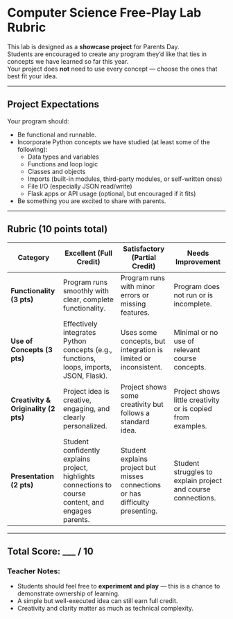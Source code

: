 # Computer Science Free-Play Lab Rubric

This lab is designed as a **showcase project** for Parents Day.  
Students are encouraged to create any program they’d like that ties in concepts we have learned so far this year.  
Your project does **not** need to use every concept — choose the ones that best fit your idea.  

---

## Project Expectations
Your program should:
- Be functional and runnable.  
- Incorporate Python concepts we have studied (at least some of the following):  
  - Data types and variables  
  - Functions and loop logic  
  - Classes and objects  
  - Imports (built-in modules, third-party modules, or self-written ones)  
  - File I/O (especially JSON read/write)  
  - Flask apps or API usage (optional, but encouraged if it fits)  
- Be something you are excited to share with parents.  

---

## Rubric (10 points total)

| Category | Excellent (Full Credit) | Satisfactory (Partial Credit) | Needs Improvement |
|----------|--------------------------|-------------------------------|-------------------|
| **Functionality (3 pts)** | Program runs smoothly with clear, complete functionality. | Program runs with minor errors or missing features. | Program does not run or is incomplete. |
| **Use of Concepts (3 pts)** | Effectively integrates Python concepts (e.g., functions, loops, imports, JSON, Flask). | Uses some concepts, but integration is limited or inconsistent. | Minimal or no use of relevant course concepts. |
| **Creativity & Originality (2 pts)** | Project idea is creative, engaging, and clearly personalized. | Project shows some creativity but follows a standard idea. | Project shows little creativity or is copied from examples. |
| **Presentation (2 pts)** | Student confidently explains project, highlights connections to course content, and engages parents. | Student explains project but misses connections or has difficulty presenting. | Student struggles to explain project and course connections. |

---

## Total Score: ___ / 10

### Teacher Notes:
- Students should feel free to **experiment and play** — this is a chance to demonstrate ownership of learning.  
- A simple but well-executed idea can still earn full credit.  
- Creativity and clarity matter as much as technical complexity.